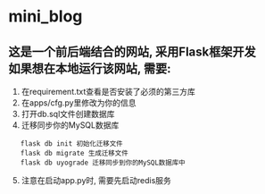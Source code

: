 # mini_blog

## 这是一个前后端结合的网站, 采用Flask框架开发 <br> 如果想在本地运行该网站, 需要:

1. 在requirement.txt查看是否安装了必须的第三方库
2. 在apps/cfg.py里修改为你的信息
3. 打开db.sql文件创建数据库
4. 迁移同步你的MySQL数据库
```
   flask db init 初始化迁移文件
   flask db migrate 生成迁移文件
   flask db uyograde 迁移同步到你的MySQL数据库中
```

5. 注意在启动app.py时, 需要先启动redis服务